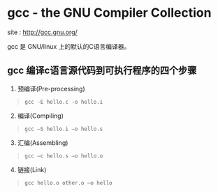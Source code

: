 # gcc - the GNU Compiler Collection

site : http://gcc.gnu.org/

gcc 是 GNU/linux 上的默认的C语言编译器。

## gcc 编译c语言源代码到可执行程序的四个步骤

1. 预编译(Pre-processing)

> `gcc -E hello.c -o hello.i`

2. 编译(Compiling)

> `gcc –S hello.i –o hello.s`

3. 汇编(Assembling)

> `gcc –c hello.s –o hello.o`

4. 链接(Link)

> `gcc hello.o other.o –o hello`